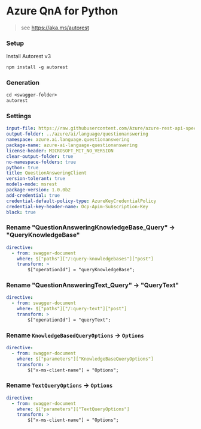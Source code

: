 # Azure QnA for Python

> see https://aka.ms/autorest

### Setup

Install Autorest v3

```ps
npm install -g autorest
```

### Generation

```ps
cd <swagger-folder>
autorest
```

### Settings

```yaml
input-file: https://raw.githubusercontent.com/Azure/azure-rest-api-specs/feature/cognitiveservices/language/specification/cognitiveservices/data-plane/Language/preview/2021-07-15-preview/questionanswering.json
output-folder: ../azure/ai/language/questionanswering
namespace: azure.ai.language.questionanswering
package-name: azure-ai-language-questionanswering
license-header: MICROSOFT_MIT_NO_VERSION
clear-output-folder: true
no-namespace-folders: true
python: true
title: QuestionAnsweringClient
version-tolerant: true
models-mode: msrest
package-version: 1.0.0b2
add-credential: true
credential-default-policy-type: AzureKeyCredentialPolicy
credential-key-header-name: Ocp-Apim-Subscription-Key
black: true
```

### Rename "QuestionAnsweringKnowledgeBase_Query" -> "QueryKnowledgeBase"

```yaml
directive:
  - from: swagger-document
    where: $["paths"]["/:query-knowledgebases"]["post"]
    transform: >
        $["operationId"] = "queryKnowledgeBase";
```

### Rename "QuestionAnsweringText_Query" -> "QueryText"

```yaml
directive:
  - from: swagger-document
    where: $["paths"]["/:query-text"]["post"]
    transform: >
        $["operationId"] = "queryText";
```

### Rename `KnowledgeBasedQueryOptions` -> `Options`

```yaml
directive:
  - from: swagger-document
    where: $["parameters"]["KnowledgeBaseQueryOptions"]
    transform: >
        $["x-ms-client-name"] = "Options";
```

### Rename `TextQueryOptions` -> `Options`

```yaml
directive:
  - from: swagger-document
    where: $["parameters"]["TextQueryOptions"]
    transform: >
        $["x-ms-client-name"] = "Options";
```
